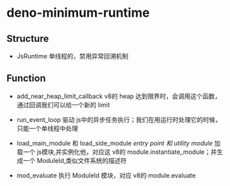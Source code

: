 # deno-minimum-runtime

## Structure

* JsRuntime
单线程的，禁用异常回溯机制

## Function

* add_near_heap_limit_callback
v8的 heap 达到限界时，会调用这个函数，通过回调我们可以给一个新的 limit

* run_event_loop
驱动 js中的异步任务执行；我们在用运行时处理它的时候，只能一个单线程中处理

* load_main_module 和 load_side_module
*entry point 和 utility module*
加载一个 js模块,并实例化他，对应这 v8的 module.instantiate_module；并生成一个 ModuleId,类似文件系统的描述符

* mod_evaluate
执行 ModuleId 模块，对应 v8的 module.evaluate
